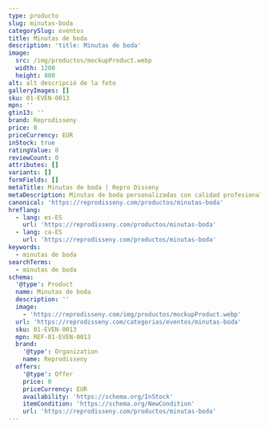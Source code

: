 ```yaml
---
type: producto
slug: minutas-boda
categorySlug: eventos
title: Minutas de boda
description: 'title: Minutas de boda'
image:
  src: /img/productos/mockupProduct.webp
  width: 1200
  height: 800
alt: alt descripció de la foto
galleryImages: []
sku: 01-EVEN-0013
mpn: ''
gtin13: ''
brand: Reprodisseny
price: 0
priceCurrency: EUR
inStock: true
ratingValue: 0
reviewCount: 0
attributes: []
variants: []
formFields: []
metaTitle: Minutas de boda | Repro Disseny
metaDescription: Minutas de boda personalizadas con calidad profesional en Cataluña.
canonical: 'https://reprodisseny.com/productos/minutas-boda'
hreflang:
  - lang: es-ES
    url: 'https://reprodisseny.com/productos/minutas-boda'
  - lang: ca-ES
    url: 'https://reprodisseny.com/productos/minutas-boda'
keywords:
  - minutas de boda
searchTerms:
  - minutas de boda
schema:
  '@type': Product
  name: Minutas de boda
  description: ''
  image:
    - 'https://reprodisseny.com/img/productos/mockupProduct.webp'
  url: 'https://reprodisseny.com/categorias/eventos/minutas-boda'
  sku: 01-EVEN-0013
  mpn: REF-01-EVEN-0013
  brand:
    '@type': Organization
    name: Reprodisseny
  offers:
    '@type': Offer
    price: 0
    priceCurrency: EUR
    availability: 'https://schema.org/InStock'
    itemCondition: 'https://schema.org/NewCondition'
    url: 'https://reprodisseny.com/productos/minutas-boda'
---
```


